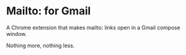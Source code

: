 Mailto: for Gmail
====

A Chrome extension that makes mailto: links open in a Gmail compose window.

Nothing more, nothing less.
